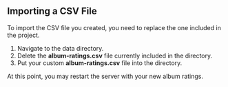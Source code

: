 <!-- importing_csv.md -->

## Importing a CSV File
To import the CSV file you created, you need to replace the one included in the project.

1. Navigate to the data directory.
2. Delete the **album-ratings.csv** file currently included in the directory.
3. Put your custom **album-ratings.csv** file into the directory.

At this point, you may restart the server with your new album ratings.
